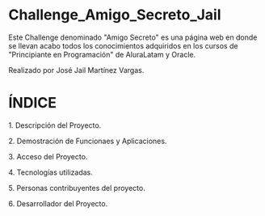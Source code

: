 # Challenge_Amigo_Secreto_Jail
Este Challenge denominado "Amigo Secreto" es una página web en donde se llevan acabo todos los conocimientos adquiridos en los cursos de "Principiante en Programación" de  AluraLatam y Oracle. 
<p>Realizado por José Jail Martínez Vargas.</p>

# ÍNDICE

<p>1. Descripción del Proyecto.</p>
<p>2. Demostración de Funcionaes y Aplicaciones.</p>
<p>3. Acceso del Proyecto.
<p>4. Tecnologías utilizadas.</p>
<p>5. Personas contribuyentes del proyecto.</p>
<p>6. Desarrollador del Proyecto.</p>
